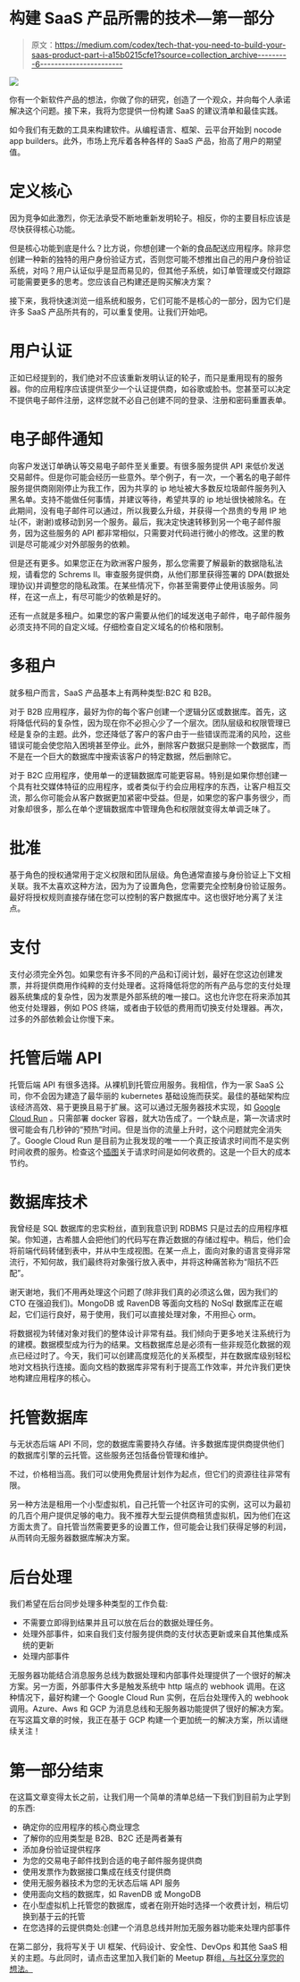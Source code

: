 # 构建 SaaS 产品所需的技术—第一部分

> 原文：<https://medium.com/codex/tech-that-you-need-to-build-your-saas-product-part-i-a15b0215cfe1?source=collection_archive---------6----------------------->

![](img/08579816bd53d04e65a54bcbeaa3d339.png)

你有一个新软件产品的想法，你做了你的研究，创造了一个观众，并向每个人承诺解决这个问题。接下来，我将为您提供一份构建 SaaS 的建议清单和最佳实践。

如今我们有无数的工具来构建软件。从编程语言、框架、云平台开始到 nocode app builders。此外，市场上充斥着各种各样的 SaaS 产品，抬高了用户的期望值。

# 定义核心

因为竞争如此激烈，你无法承受不断地重新发明轮子。相反，你的主要目标应该是尽快获得核心功能。

但是核心功能到底是什么？比方说，你想创建一个新的食品配送应用程序。除非您创建一种新的独特的用户身份验证方式，否则您可能不想推出自己的用户身份验证系统，对吗？用户认证似乎是显而易见的，但其他子系统，如订单管理或交付跟踪可能需要更多的思考。您应该自己构建还是购买解决方案？

接下来，我将快速浏览一组系统和服务，它们可能不是核心的一部分，因为它们是许多 SaaS 产品所共有的，可以重复使用。让我们开始吧。

# 用户认证

正如已经提到的，我们绝对不应该重新发明认证的轮子，而只是重用现有的服务器。你的应用程序应该提供至少一个认证提供商，如谷歌或脸书。您甚至可以决定不提供电子邮件注册，这样您就不必自己创建不同的登录、注册和密码重置表单。

# 电子邮件通知

向客户发送订单确认等交易电子邮件至关重要。有很多服务提供 API 来低价发送交易邮件。但是你可能会经历一些意外。举个例子，有一次，一个著名的电子邮件服务提供商刚刚停止为我工作，因为共享的 ip 地址被大多数反垃圾邮件服务列入黑名单。支持不能做任何事情，并建议等待，希望共享的 ip 地址很快被除名。在此期间，没有电子邮件可以通过，所以我要么升级，并获得一个昂贵的专用 IP 地址(不，谢谢)或移动到另一个服务。最后，我决定快速转移到另一个电子邮件服务，因为这些服务的 API 都非常相似，只需要对代码进行微小的修改。这里的教训是尽可能减少对外部服务的依赖。

但是还有更多。如果您正在为欧洲客户服务，那么您需要了解最新的数据隐私法规，请看您的 Schrems II。审查服务提供商，从他们那里获得签署的 DPA(数据处理协议)并调整您的隐私政策。在某些情况下，你甚至需要停止使用该服务。同样，在这一点上，有尽可能少的依赖是好的。

还有一点就是多租户。如果您的客户需要从他们的域发送电子邮件，电子邮件服务必须支持不同的自定义域。仔细检查自定义域名的价格和限制。

# 多租户

就多租户而言，SaaS 产品基本上有两种类型:B2C 和 B2B。

对于 B2B 应用程序，最好为你的每个客户创建一个逻辑分区或数据库。首先，这将降低代码的复杂性，因为现在你不必担心少了一个层次。团队层级和权限管理已经是复杂的主题。此外，您还降低了客户的客户由于一些错误而混淆的风险，这些错误可能会使您陷入困境甚至停业。此外，删除客户数据只是删除一个数据库，而不是在一个巨大的数据库中搜索该客户的特定数据，然后删除它。

对于 B2C 应用程序，使用单一的逻辑数据库可能更容易。特别是如果你想创建一个具有社交媒体特征的应用程序，或者类似于约会应用程序的东西，让客户相互交流，那么你可能会从客户数据更加紧密中受益。但是，如果您的客户事务很少，而对象却很多，那么在单个逻辑数据库中管理角色和权限就变得太单调乏味了。

# 批准

基于角色的授权通常用于定义权限和团队层级。角色通常直接与身份验证上下文相关联。我不太喜欢这种方法，因为为了设置角色，您需要完全控制身份验证服务。最好将授权规则直接存储在您可以控制的客户数据库中。这也很好地分离了关注点。

# 支付

支付必须完全外包。如果您有许多不同的产品和订阅计划，最好在您这边创建发票，并将提供商用作纯粹的支付处理者。这将降低将您的所有产品与您的支付处理器系统集成的复杂性，因为发票是外部系统的唯一接口。这也允许您在将来添加其他支付处理器，例如 POS 终端，或者由于较低的费用而切换支付处理器。再次，过多的外部依赖会让你慢下来。

# 托管后端 API

托管后端 API 有很多选择。从裸机到托管应用服务。我相信，作为一家 SaaS 公司，你不会因为建造了最华丽的 kubernetes 基础设施而获奖。最佳的基础架构应该经济高效、易于更换且易于扩展。这可以通过无服务器技术实现，如 [Google Cloud Run](https://cloud.google.com/run) 。只需部署 docker 容器，就大功告成了。一个缺点是，第一次请求时很可能会有几秒钟的“预热”时间。但是当你的流量上升时，这个问题就完全消失了。Google Cloud Run 是目前为止我发现的唯一一个真正按请求时间而不是实例时间收费的服务。检查这个[插图](https://cloud.google.com/run/docs/images/billable-time.svg)关于请求时间是如何收费的。这是一个巨大的成本节约。

# 数据库技术

我曾经是 SQL 数据库的忠实粉丝，直到我意识到 RDBMS 只是过去的应用程序框架。你知道，古希腊人会把他们的代码写在靠近数据的存储过程中。稍后，他们会将前端代码转储到表中，并从中生成视图。在某一点上，面向对象的语言变得非常流行，不知何故，我们最终将对象强行放入表中，并将这种痛苦称为“阻抗不匹配”。

谢天谢地，我们不用再处理这个问题了(除非我们真的必须这么做，因为我们的 CTO 在强迫我们)。MongoDB 或 RavenDB 等面向文档的 NoSql 数据库正在崛起，它们运行良好，易于使用，我们可以直接处理对象，不用担心 orm。

将数据视为转储对象对我们的整体设计非常有益。我们倾向于更多地关注系统行为的建模。数据模型成为行为的结果。文档数据库总是必须有一些非规范化数据的观点已经过时了。今天，我们可以创建高度规范化的关系模型，并在数据库级别轻松地对文档执行连接。面向文档的数据库非常有利于提高工作效率，并允许我们更快地构建应用程序的核心。

# 托管数据库

与无状态后端 API 不同，您的数据库需要持久存储。许多数据库提供商提供他们的数据库引擎的云托管。这些服务还包括备份管理和维护。

不过，价格相当高。我们可以使用免费层计划作为起点，但它们的资源往往非常有限。

另一种方法是租用一个小型虚拟机，自己托管一个社区许可的实例，这可以为最初的几百个用户提供足够的电力。我不推荐大型云提供商租赁虚拟机，因为他们在这方面太贵了。自托管当然需要更多的设置工作，但可能会让我们获得足够的利润，从而转向无服务器数据库解决方案。

# 后台处理

我们希望在后台同步处理多种类型的工作负载:

*   不需要立即得到结果并且可以放在后台的数据处理任务。
*   处理外部事件，如来自我们支付服务提供商的支付状态更新或来自其他集成系统的更新
*   处理内部事件

无服务器功能结合消息服务总线为数据处理和内部事件处理提供了一个很好的解决方案。另一方面，外部事件大多是触发系统中 http 端点的 webhook 调用。在这种情况下，最好构建一个 Google Cloud Run 实例，在后台处理传入的 webhook 调用。Azure、Aws 和 GCP 为消息总线和无服务器功能提供了很好的解决方案。在写这篇文章的时候，我正在基于 GCP 构建一个更加统一的解决方案，所以请继续关注！

# 第一部分结束

在这篇文章变得太长之前，让我们用一个简单的清单总结一下我们到目前为止学到的东西:

*   确定你的应用程序的核心商业理念
*   了解你的应用类型是 B2B、B2C 还是两者兼有
*   添加身份验证提供程序
*   为您的交易电子邮件找到合适的电子邮件服务提供商
*   使用发票作为数据接口集成在线支付提供商
*   使用无服务器技术为您的无状态后端 API 服务
*   使用面向文档的数据库，如 RavenDB 或 MongoDB
*   在小型虚拟机上托管您的数据库，或者在刚开始时选择一个收费计划，稍后切换到基于云的托管
*   在您选择的云提供商处:创建一个消息总线并附加无服务器功能来处理内部事件

在第二部分，我将写关于 UI 框架、代码设计、安全性、DevOps 和其他 SaaS 相关的主题。与此同时，请点击这里加入我们新的 Meetup 群组[，与社区分享您的想法。](https://meetu.ps/e/Kh0Tx/TdyVx/d)